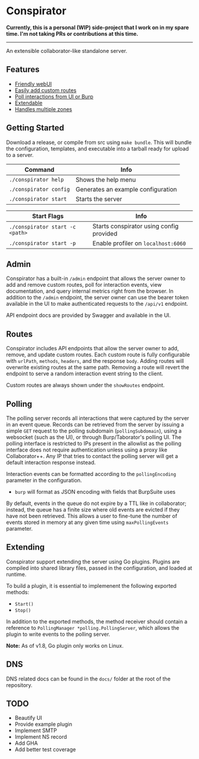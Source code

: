 # Conspirator

**Currently, this is a personal (WIP) side-project that I work on in my spare time. I'm not taking PRs or contributions at this time.**
<hr>
An extensible collaborator-like standalone server. 

## Features
* [Friendly webUI](#admin)
* [Easily add custom routes](#routes)
* [Poll interactions from UI or Burp](#polling)
* [Extendable](#extending)
* [Handles multiple zones](#dns)

## Getting Started

Download a release, or compile from src using `make bundle`. This will bundle the configuration, templates, and executable into a tarball ready for upload to a server.

| Command | Info |
| ---- | ---- |
| `./conspirator help` | Shows the help menu |
| `./conspirator config` | Generates an example configuration |
| `./conspirator start` | Starts the server |

| Start Flags | Info |
| ----------- | ---- |
| `./conspirator start -c <path>` | Starts conspirator using config provided |
| `./conspirator start -p` | Enable profiler on `localhost:6060` |

## Admin

Conspirator has a built-in `/admin` endpoint that allows the server owner to add and remove custom routes,
 poll for interaction events, view documentation, and query internal metrics right from the browser. In addition to the `/admin` endpoint, the server owner can use the bearer token available in the UI to make authenticated requests to the `/api/v1` endpoint.

API endpoint docs are provided by Swagger and available in the UI.
## Routes

Conspirator includes API endpoints that allow the server owner to add, remove, and update custom routes. Each custom route is fully configurable with `urlPath`, `methods`, `headers`, and the response `body`. Adding routes will overwrite existing routes at the same path. Removing a route will revert the endpoint to serve a random interaction event string to the client. 

Custom routes are always shown under the `showRoutes` endpoint.

## Polling
The polling server records all interactions that were captured by the server in an event queue. Records can be retrieved from the server by issuing a simple `GET` request to the polling subdomain (`pollingSubdomain`), using a websocket (such as the UI), or through Burp/Taborator's polling UI. The polling interface is restricted to IPs present in the allowlist as the polling interface does not require authentication unless using a proxy like Collaborator++. Any IP that tries to contact the polling server will get a default interaction response instead. 

Interaction events can be formatted according to the `pollingEncoding` parameter in the configuration. 
- `burp` will format as JSON encoding with fields that BurpSuite uses

By default, events in the queue do not expire by a TTL like in collaborator; instead, the queue has a finite size where old events are evicted if they have not been retrieved. This allows a user to fine-tune 
the number of events stored in memory at any given time using `maxPollingEvents` parameter. 
## Extending

Conspirator support extending the server using Go plugins. Plugins are compiled into shared library files, passed in the configuration, and loaded at runtime. 

To build a plugin, it is essential to implemenent the following exported methods:
- `Start()`
- `Stop()`

In addition to the exported methods, the method receiver should contain a reference to `PollingManager *polling.PollingServer`, which allows the plugin to write events to the polling server.


**Note:** As of v1.8, Go plugin only works on Linux.

## DNS

DNS related docs can be found in the `docs/` folder at the root of the repository.

## TODO
- Beautify UI
- Provide example plugin
- Implement SMTP
- Implement NS record
- Add GHA 
- Add better test coverage

